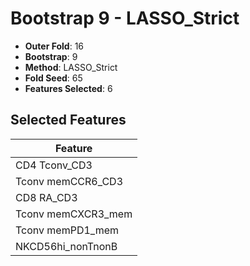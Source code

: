 # Bootstrap 9 - LASSO_Strict

- **Outer Fold**: 16
- **Bootstrap**: 9
- **Method**: LASSO_Strict
- **Fold Seed**: 65
- **Features Selected**: 6

## Selected Features

| Feature |
|---------|
| CD4 Tconv_CD3 |
| Tconv memCCR6_CD3 |
| CD8 RA_CD3 |
| Tconv memCXCR3_mem |
| Tconv memPD1_mem |
| NKCD56hi_nonTnonB |
